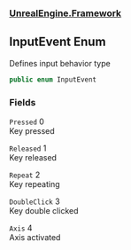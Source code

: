 ### [UnrealEngine.Framework](./UnrealEngine-Framework.md 'UnrealEngine.Framework')
## InputEvent Enum
Defines input behavior type  
```csharp
public enum InputEvent
```
### Fields
<a name='InputEvent-Pressed'></a>
`Pressed` 0  
Key pressed  
  
<a name='InputEvent-Released'></a>
`Released` 1  
Key released  
  
<a name='InputEvent-Repeat'></a>
`Repeat` 2  
Key repeating  
  
<a name='InputEvent-DoubleClick'></a>
`DoubleClick` 3  
Key double clicked  
  
<a name='InputEvent-Axis'></a>
`Axis` 4  
Axis activated  
  
